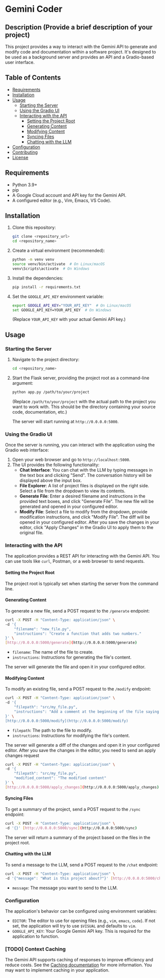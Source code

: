# Gemini Coder

## Description (Provide a brief description of your project)

This project provides a way to interact with the Gemini API to generate and modify code and documentation within a software project. It's designed to be used as a background server and provides an API and a Gradio-based user interface.

## Table of Contents

* [Requirements](#requirements)
* [Installation](#installation)
* [Usage](#usage)
    * [Starting the Server](#starting-the-server)
    * [Using the Gradio UI](#using-the-gradio-ui)
    * [Interacting with the API](#interacting-with-the-api)
        * [Setting the Project Root](#setting-the-project-root)
        * [Generating Content](#generating-content)
        * [Modifying Content](#modifying-content)
        * [Syncing Files](#syncing-files)
        * [Chatting with the LLM](#chatting-with-the-LLM)
* [Configuration](#configuration)
* [Contributing](#contributing)
* [License](#license)

## Requirements

* Python 3.9+
* pip
* A Google Cloud account and API key for the Gemini API.
* A configured editor (e.g., Vim, Emacs, VS Code).

## Installation

1.  Clone this repository:

    ```bash
    git clone <repository_url>
    cd <repository_name>
    ```

2.  Create a virtual environment (recommended):

    ```bash
    python -m venv venv
    source venv/bin/activate  # On Linux/macOS
    venv\Scripts\activate  # On Windows
    ```

3.  Install the dependencies:

    ```bash
    pip install -r requirements.txt
    ```

4.  Set the `GOOGLE_API_KEY` environment variable:

    ```bash
    export GOOGLE_API_KEY="YOUR_API_KEY"  # On Linux/macOS
    set GOOGLE_API_KEY=YOUR_API_KEY  # On Windows
    ```
    (Replace `YOUR_API_KEY` with your actual Gemini API key.)

## Usage

### Starting the Server

1.  Navigate to the project directory:

    ```bash
    cd <repository_name>
    ```

2.  Start the Flask server, providing the project root as a command-line argument:

    ```bash
    python app.py /path/to/your/project
    ```

    (Replace `/path/to/your/project` with the actual path to the project you want to work with. This should be the directory containing your source code, documentation, etc.)

    The server will start running at `http://0.0.0.0:5000`.

### Using the Gradio UI

Once the server is running, you can interact with the application using the Gradio web interface:

1.  Open your web browser and go to `http://localhost:5000`.
2.  The UI provides the following functionality:
    * **Chat Interface**: You can chat with the LLM by typing messages in the text box and clicking "Send". The conversation history will be displayed above the input box.
    * **File Explorer**: A list of project files is displayed on the right side.  Select a file from the dropdown to view its contents.
    * **Generate File**: Enter a desired filename and instructions in the provided text boxes, and click "Generate File".  The new file will be generated and opened in your configured editor.
    * **Modify File**: Select a file to modify from the dropdown, provide modification instructions, and click "Modify File". The diff will be opened in your configured editor.  After you save the changes in your editor, click "Apply Changes" in the Gradio UI to apply them to the original file.

### Interacting with the API

The application provides a REST API for interacting with the Gemini API. You can use tools like `curl`, Postman, or a web browser to send requests.

#### Setting the Project Root

The project root is typically set when starting the server from the command line.

#### Generating Content

To generate a new file, send a POST request to the `/generate` endpoint:

```bash
curl -X POST -H "Content-Type: application/json" \
-d '{
    "filename": "new_file.py",
    "instructions": "Create a function that adds two numbers."
}' \
[http://0.0.0.0:5000/generate](http://0.0.0.0:5000/generate)
```

* `filename`: The name of the file to create.
* `instructions`: Instructions for generating the file's content.

The server will generate the file and open it in your configured editor.

#### Modifying Content

To modify an existing file, send a POST request to the `/modify` endpoint:

```bash
curl -X POST -H "Content-Type: application/json" \
-d '{
    "filepath": "src/my_file.py",
    "instructions": "Add a comment at the beginning of the file saying \'This file is modified.\'"
}' \
[http://0.0.0.0:5000/modify](http://0.0.0.0:5000/modify)
```

* `filepath`: The path to the file to modify.
* `instructions`: Instructions for modifying the file's content.

The server will generate a diff of the changes and open it in your configured editor. After you save the changes in the editor, you need to send an apply changes request

```bash
curl -X POST -H "Content-Type: application/json" \
-d '{
    "filepath": "src/my_file.py",
    "modified_content": "The modified content"
}' \
[http://0.0.0.0:5000/apply_changes](http://0.0.0.0:5000/apply_changes)
```

#### Syncing Files

To get a summary of the project, send a POST request to the `/sync` endpoint:

```bash
curl -X POST -H "Content-Type: application/json" \
-d '{}' [http://0.0.0.0:5000/sync](http://0.0.0.0:5000/sync)
```

The server will return a summary of the project based on the files in the project root.

#### Chatting with the LLM

To send a message to the LLM, send a POST request to the `/chat` endpoint:

```bash
curl -X POST -H "Content-Type: application/json" \
-d '{"message": "What is this project about?"}' [http://0.0.0.0:5000/chat](http://0.0.0.0:5000/chat)
```

* `message`: The message you want to send to the LLM.

### Configuration

The application's behavior can be configured using environment variables:

* `EDITOR`: The editor to use for opening files (e.g., `vim`, `emacs`, `code`). If not set, the application will try to use `$VISUAL` and defaults to `vim`.
* `GOOGLE_API_KEY`: Your Google Gemini API key. This is required for the application to function.

### [TODO] Context Caching

The Gemini API supports caching of responses to improve efficiency and reduce costs.  See the [Caching documentation](https://ai.google.dev/gemini-api/docs/caching?lang=python) for more information.  You may want to implement caching in your application.

